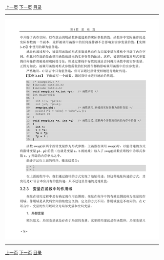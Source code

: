 [上一页](089.md) [下一页](092.md) [目录](../README.md)

***

![091](../images/091.png)

***

[上一页](089.md) [下一页](092.md) [目录](../README.md)
